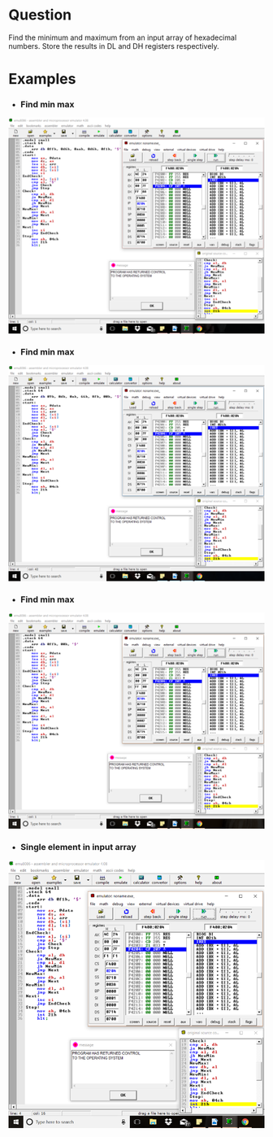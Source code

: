 # Question
Find the minimum and maximum from an input array of hexadecimal numbers. Store the results in DL and DH registers respectively.

# Examples
* ### Find min max
![ex1](ex1.PNG) <br/>

* ### Find min max
![ex2](ex2.PNG) <br/>

* ### Find min max
![ex3](ex3.PNG) <br/>

* ### Single element in input array
![ex4](ex4.PNG) <br/>
